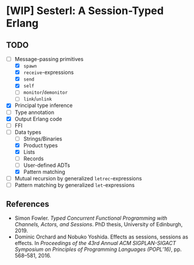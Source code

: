 # [WIP] Sesterl: A Session-Typed Erlang

## TODO

* [ ] Message-passing primitives
  * [x] `spawn`
  * [x] `receive`-expressions
  * [x] `send`
  * [x] `self`
  * [ ] `monitor`/`demonitor`
  * [ ] `link`/`unlink`
* [x] Principal type inference
* [ ] Type annotation
* [x] Output Erlang code
* [ ] FFI
* [ ] Data types
  * [ ] Strings/Binaries
  * [x] Product types
  * [x] Lists
  * [ ] Records
  * [ ] User-defined ADTs
  * [x] Pattern matching
* [ ] Mutual recursion by generalized `letrec`-expressions
* [ ] Pattern matching by generalized `let`-expressions

## References

* Simon Fowler. *Typed Concurrent Functional Programming with Channels, Actors, and Sessions*. PhD thesis, University of Edinburgh, 2019.
* Dominic Orchard and Nobuko Yoshida. Effects as sessions, sessions as effects. In *Proceedings of the 43rd Annual ACM SIGPLAN-SIGACT Symposium on Principles of Programming Languages (POPL’16)*, pp. 568–581, 2016.
